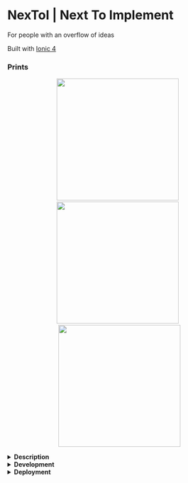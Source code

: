 # NexToI | Next To Implement
For people with an overflow of ideas

Built with [Ionic 4](https://ionicframework.com/)


### Prints
<p>
	<div align="center">
		<img src="https://i.imgur.com/LtMgN3O.png" width="275px"/> &nbsp;
		<img src="https://i.imgur.com/YwAE2Q2.png" width="275px"/> &nbsp;	
		<img src="https://i.imgur.com/VVBE8gF.png" width="275px"/>
	</div>
</p>


<details><summary><strong>Description</strong></summary>
<p>

Typically for people who have more ideas than time to implement them all, this app helps you figure out which should be the next one to be implemented.

This app allows you to manage by adding new ideas as they sprout, classifying them on multiple categories
such as:
* motivation
* social status
* profitability
* workload
* educational
* door opening
* usefulness
* scalability
* costs
* realistic

You can then sort, filter and search for your ideas and ultimately archive and delete them.
</p>
</details>





<details><summary><strong>Development</strong></summary>

* `ionic cordova build ios/android --prod` build for android
* `ionic cordova run android --device` run on android
* `ionic cordova run android --device  -l --debug` run on android for debug
* `ionic cordova build browser` + `ionic serve --cordova --platform browser` to have cordova with livereload 
* `ionic serve --lab --cordova --platform browser` to open the ionic-lab

</details>







<details><summary><strong>Deployment</strong></summary>

### PlayStore

#### Outdated
1. [source](https://ionicframework.com/docs/publishing/play-store)
2. run `release.sh` (custom made file)
3. upload to play store

#### Updated

1. Update the **cdvVersionCode** in [gradle.properties](android/platform/gradle.properties)
2. If Android bundle is necessary, do `gradlew clean bundle` in `platforms/android/` and then the bundle will be available [here](platforms\android\app\build\outputs\bundle\release)
3. This required the creation of the `release-signing.properties` in `android/platform` according to [this](https://stackoverflow.com/a/39727947/6196010)
</details>
